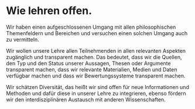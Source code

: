 <!---
   NAME - The NAME of this project is:
ethos

  FILE - The FILENAME of the current file is:
/v4a2.md

  CREATION - This project was CREATED on:
2017-01-28-16:15:00 UTC

  MODIFICATION - This project was last MODIFIED on:
2017-01-28-16:15:00 UTC

  VERSION - The current VERSION of this project is:
<git-commit-hash>-2017-01-28-16:15:00 UTC

  CREATOR(S) - This project was CREATED by:
Michael Czechowski, Martin Maga

  CONTACT - You can CONTACT the creator(s) or developer(s) of this project at:
E-Mail: mail@martinmaga.de

  COPYRIGHT - The COPYRIGHT holder of this project is:
COPYRIGHT (c) 2016 Martin Maga

  LICENSE - This project is LICENSED under the following license:
Martin Maga 2016 CC BY-SA 4.0 https://creativecommons.org

  SUBFILE – This is a SUBFILE! For more INFORMATION on this project go to:
/README.md
--->

# Wie lehren offen.

Wir haben einen aufgeschlossenen Umgang mit allen philosophischen Themenfeldern und Bereichen und versuchen einen solchen Umgang auch zu vermitteln.

Wir wollen unsere Lehre allen Teilnehmenden in allen relevanten Aspekten zugänglich und transparent machen. Das bedeutet, dass wir die Quellen, den Typ und den Status unserer Aussagen, Thesen oder Argumente transparent machen, dass wir relevante Materialien, Medien und Daten verfügbar machen und dass wir Bewertungssysteme transparent machen.

Wir schätzen Diversität, das heißt wir sind offen für neue Informationen und Methoden und dafür diese in unserer Lehre zu integrieren, ebenso fördern wir den interdisziplinären Austausch mit anderen Wissenschaften.
